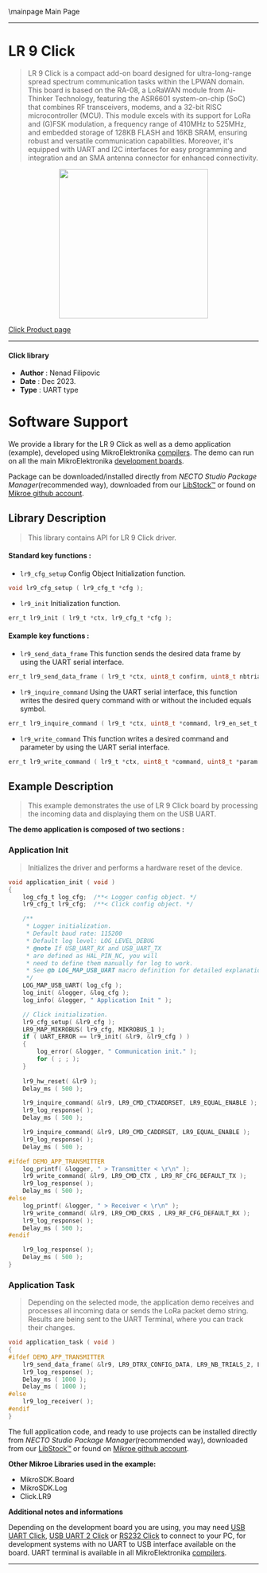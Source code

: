 \mainpage Main Page

---
# LR 9 Click

> LR 9 Click is a compact add-on board designed for ultra-long-range spread spectrum communication tasks within the LPWAN domain. This board is based on the RA-08, a LoRaWAN module from Ai-Thinker Technology, featuring the ASR6601 system-on-chip (SoC) that combines RF transceivers, modems, and a 32-bit RISC microcontroller (MCU). This module excels with its support for LoRa and (G)FSK modulation, a frequency range of 410MHz to 525MHz, and embedded storage of 128KB FLASH and 16KB SRAM, ensuring robust and versatile communication capabilities. Moreover, it's equipped with UART and I2C interfaces for easy programming and integration and an SMA antenna connector for enhanced connectivity.

<p align="center">
  <img src="https://download.mikroe.com/images/click_for_ide/lr9_click.png" height=300px>
</p>

[Click Product page](https://www.mikroe.com/lr-9-click)

---


#### Click library

- **Author**        : Nenad Filipovic
- **Date**          : Dec 2023.
- **Type**          : UART type


# Software Support

We provide a library for the LR 9 Click
as well as a demo application (example), developed using MikroElektronika
[compilers](https://www.mikroe.com/necto-studio).
The demo can run on all the main MikroElektronika [development boards](https://www.mikroe.com/development-boards).

Package can be downloaded/installed directly from *NECTO Studio Package Manager*(recommended way), downloaded from our [LibStock&trade;](https://libstock.mikroe.com) or found on [Mikroe github account](https://github.com/MikroElektronika/mikrosdk_click_v2/tree/master/clicks).

## Library Description

> This library contains API for LR 9 Click driver.

#### Standard key functions :

- `lr9_cfg_setup` Config Object Initialization function.
```c
void lr9_cfg_setup ( lr9_cfg_t *cfg );
```

- `lr9_init` Initialization function.
```c
err_t lr9_init ( lr9_t *ctx, lr9_cfg_t *cfg );
```

#### Example key functions :

- `lr9_send_data_frame` This function sends the desired data frame by using the UART serial interface.
```c
err_t lr9_send_data_frame ( lr9_t *ctx, uint8_t confirm, uint8_t nbtrials, uint8_t *data_frame );
```

- `lr9_inquire_command` Using the UART serial interface, this function writes the desired query command with or without the included equals symbol.
```c
err_t lr9_inquire_command ( lr9_t *ctx, uint8_t *command, lr9_en_set_t en_set );
```

- `lr9_write_command` This function writes a desired command and parameter by using the UART serial interface.
```c
err_t lr9_write_command ( lr9_t *ctx, uint8_t *command, uint8_t *param );
```

## Example Description

> This example demonstrates the use of LR 9 Click board by processing
> the incoming data and displaying them on the USB UART.

**The demo application is composed of two sections :**

### Application Init

> Initializes the driver and performs a hardware reset of the device.

```c
void application_init ( void ) 
{
    log_cfg_t log_cfg;  /**< Logger config object. */
    lr9_cfg_t lr9_cfg;  /**< Click config object. */

    /** 
     * Logger initialization.
     * Default baud rate: 115200
     * Default log level: LOG_LEVEL_DEBUG
     * @note If USB_UART_RX and USB_UART_TX 
     * are defined as HAL_PIN_NC, you will 
     * need to define them manually for log to work. 
     * See @b LOG_MAP_USB_UART macro definition for detailed explanation.
     */
    LOG_MAP_USB_UART( log_cfg );
    log_init( &logger, &log_cfg );
    log_info( &logger, " Application Init " );

    // Click initialization.
    lr9_cfg_setup( &lr9_cfg );
    LR9_MAP_MIKROBUS( lr9_cfg, MIKROBUS_1 );
    if ( UART_ERROR == lr9_init( &lr9, &lr9_cfg ) ) 
    {
        log_error( &logger, " Communication init." );
        for ( ; ; );
    }
    
    lr9_hw_reset( &lr9 );
    Delay_ms ( 500 );

    lr9_inquire_command( &lr9, LR9_CMD_CTXADDRSET, LR9_EQUAL_ENABLE );
    lr9_log_response( );
    Delay_ms ( 500 );

    lr9_inquire_command( &lr9, LR9_CMD_CADDRSET, LR9_EQUAL_ENABLE );
    lr9_log_response( );
    Delay_ms ( 500 );

#ifdef DEMO_APP_TRANSMITTER
    log_printf( &logger, " > Transmitter < \r\n" );
    lr9_write_command( &lr9, LR9_CMD_CTX , LR9_RF_CFG_DEFAULT_TX );
    lr9_log_response( );
    Delay_ms ( 500 );
#else
    log_printf( &logger, " > Receiver < \r\n" );
    lr9_write_command( &lr9, LR9_CMD_CRXS , LR9_RF_CFG_DEFAULT_RX );
    lr9_log_response( );
    Delay_ms ( 500 );
#endif

    lr9_log_response( );
    Delay_ms ( 500 );
}
```

### Application Task

> Depending on the selected mode, the application demo 
> receives and processes all incoming data or sends the LoRa packet demo string.
> Results are being sent to the UART Terminal, where you can track their changes.

```c
void application_task ( void ) 
{
#ifdef DEMO_APP_TRANSMITTER
    lr9_send_data_frame( &lr9, LR9_DTRX_CONFIG_DATA, LR9_NB_TRIALS_2, LR9_DEMO_STRING );
    lr9_log_response( );
    Delay_ms ( 1000 );
    Delay_ms ( 1000 );
#else
    lr9_log_receiver( );
#endif
}
```

The full application code, and ready to use projects can be installed directly from *NECTO Studio Package Manager*(recommended way), downloaded from our [LibStock&trade;](https://libstock.mikroe.com) or found on [Mikroe github account](https://github.com/MikroElektronika/mikrosdk_click_v2/tree/master/clicks).

**Other Mikroe Libraries used in the example:**

- MikroSDK.Board
- MikroSDK.Log
- Click.LR9

**Additional notes and informations**

Depending on the development board you are using, you may need
[USB UART Click](https://www.mikroe.com/usb-uart-click),
[USB UART 2 Click](https://www.mikroe.com/usb-uart-2-click) or
[RS232 Click](https://www.mikroe.com/rs232-click) to connect to your PC, for
development systems with no UART to USB interface available on the board. UART
terminal is available in all MikroElektronika
[compilers](https://shop.mikroe.com/compilers).

---

